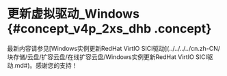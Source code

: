 # 更新虚拟驱动\_Windows {#concept_v4p_2xs_dhb .concept}

最新内容请参见[Windows实例更新RedHat VirtIO SICI驱动](../../../../cn.zh-CN/块存储/云盘/扩容云盘/在线扩容云盘/Windows实例更新RedHat VirtIO SICI驱动.md#)。感谢您的支持！

